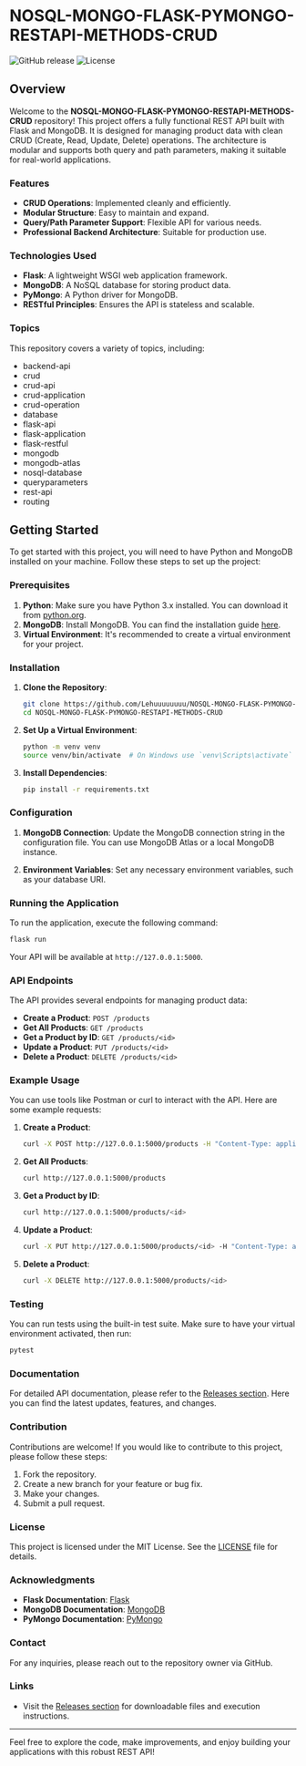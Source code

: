 # NOSQL-MONGO-FLASK-PYMONGO-RESTAPI-METHODS-CRUD

![GitHub release](https://img.shields.io/github/release/Lehuuuuuuuu/NOSQL-MONGO-FLASK-PYMONGO-RESTAPI-METHODS-CRUD.svg) ![License](https://img.shields.io/github/license/Lehuuuuuuuu/NOSQL-MONGO-FLASK-PYMONGO-RESTAPI-METHODS-CRUD.svg)

## Overview

Welcome to the **NOSQL-MONGO-FLASK-PYMONGO-RESTAPI-METHODS-CRUD** repository! This project offers a fully functional REST API built with Flask and MongoDB. It is designed for managing product data with clean CRUD (Create, Read, Update, Delete) operations. The architecture is modular and supports both query and path parameters, making it suitable for real-world applications.

### Features

- **CRUD Operations**: Implemented cleanly and efficiently.
- **Modular Structure**: Easy to maintain and expand.
- **Query/Path Parameter Support**: Flexible API for various needs.
- **Professional Backend Architecture**: Suitable for production use.

### Technologies Used

- **Flask**: A lightweight WSGI web application framework.
- **MongoDB**: A NoSQL database for storing product data.
- **PyMongo**: A Python driver for MongoDB.
- **RESTful Principles**: Ensures the API is stateless and scalable.

### Topics

This repository covers a variety of topics, including:

- backend-api
- crud
- crud-api
- crud-application
- crud-operation
- database
- flask-api
- flask-application
- flask-restful
- mongodb
- mongodb-atlas
- nosql-database
- queryparameters
- rest-api
- routing

## Getting Started

To get started with this project, you will need to have Python and MongoDB installed on your machine. Follow these steps to set up the project:

### Prerequisites

1. **Python**: Make sure you have Python 3.x installed. You can download it from [python.org](https://www.python.org/downloads/).
2. **MongoDB**: Install MongoDB. You can find the installation guide [here](https://docs.mongodb.com/manual/installation/).
3. **Virtual Environment**: It's recommended to create a virtual environment for your project.

### Installation

1. **Clone the Repository**:

   ```bash
   git clone https://github.com/Lehuuuuuuuu/NOSQL-MONGO-FLASK-PYMONGO-RESTAPI-METHODS-CRUD.git
   cd NOSQL-MONGO-FLASK-PYMONGO-RESTAPI-METHODS-CRUD
   ```

2. **Set Up a Virtual Environment**:

   ```bash
   python -m venv venv
   source venv/bin/activate  # On Windows use `venv\Scripts\activate`
   ```

3. **Install Dependencies**:

   ```bash
   pip install -r requirements.txt
   ```

### Configuration

1. **MongoDB Connection**: Update the MongoDB connection string in the configuration file. You can use MongoDB Atlas or a local MongoDB instance.

2. **Environment Variables**: Set any necessary environment variables, such as your database URI.

### Running the Application

To run the application, execute the following command:

```bash
flask run
```

Your API will be available at `http://127.0.0.1:5000`.

### API Endpoints

The API provides several endpoints for managing product data:

- **Create a Product**: `POST /products`
- **Get All Products**: `GET /products`
- **Get a Product by ID**: `GET /products/<id>`
- **Update a Product**: `PUT /products/<id>`
- **Delete a Product**: `DELETE /products/<id>`

### Example Usage

You can use tools like Postman or curl to interact with the API. Here are some example requests:

1. **Create a Product**:

   ```bash
   curl -X POST http://127.0.0.1:5000/products -H "Content-Type: application/json" -d '{"name": "Product1", "price": 100}'
   ```

2. **Get All Products**:

   ```bash
   curl http://127.0.0.1:5000/products
   ```

3. **Get a Product by ID**:

   ```bash
   curl http://127.0.0.1:5000/products/<id>
   ```

4. **Update a Product**:

   ```bash
   curl -X PUT http://127.0.0.1:5000/products/<id> -H "Content-Type: application/json" -d '{"name": "Updated Product", "price": 150}'
   ```

5. **Delete a Product**:

   ```bash
   curl -X DELETE http://127.0.0.1:5000/products/<id>
   ```

### Testing

You can run tests using the built-in test suite. Make sure to have your virtual environment activated, then run:

```bash
pytest
```

### Documentation

For detailed API documentation, please refer to the [Releases section](https://github.com/Lehuuuuuuuu/NOSQL-MONGO-FLASK-PYMONGO-RESTAPI-METHODS-CRUD/releases). Here you can find the latest updates, features, and changes.

### Contribution

Contributions are welcome! If you would like to contribute to this project, please follow these steps:

1. Fork the repository.
2. Create a new branch for your feature or bug fix.
3. Make your changes.
4. Submit a pull request.

### License

This project is licensed under the MIT License. See the [LICENSE](LICENSE) file for details.

### Acknowledgments

- **Flask Documentation**: [Flask](https://flask.palletsprojects.com/)
- **MongoDB Documentation**: [MongoDB](https://docs.mongodb.com/)
- **PyMongo Documentation**: [PyMongo](https://pymongo.readthedocs.io/)

### Contact

For any inquiries, please reach out to the repository owner via GitHub.

### Links

- Visit the [Releases section](https://github.com/Lehuuuuuuuu/NOSQL-MONGO-FLASK-PYMONGO-RESTAPI-METHODS-CRUD/releases) for downloadable files and execution instructions.

---

Feel free to explore the code, make improvements, and enjoy building your applications with this robust REST API!